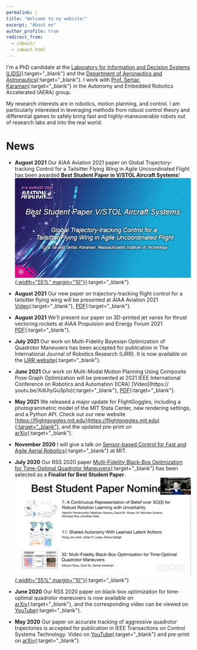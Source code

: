 ```yaml
---
permalink: /
title: "Welcome to my website!"
excerpt: "About me"
author_profile: true
redirect_from: 
  - /about/
  - /about.html
---
```


I'm a PhD candidate at the [Laboratory for Information and Decision Systems (LIDS)](https://lids.mit.edu){:target="_blank"} and the [Department of Aeronautics and Astronautics](https://aeroastro.mit.edu){:target="_blank"}. I work with [Prof. Sertac Karaman](http://karaman.mit.edu/){:target="_blank"} in the Autonomy and Embedded Robotics Accelerated (AERA) group.

My research interests are in robotics, motion planning, and control. I am particularly interested in leveraging methods from robust control theory and differential games to safely bring fast and highly-maneuverable robots out of research labs and into the real world.

News
======

* **August 2021** Our AIAA Aviation 2021 paper on Global Trajectory-tracking Control for a Tailsitter Flying Wing in Agile Uncoordinated Flight has been awarded **Best Student Paper in V/STOL Aircraft Systems**!
[![image](/images/vstol.jpeg){:width="55%" margin="10"}](/images/vstol.jpeg){:target="_blank"}

* **August 2021** Our new paper on trajectory-tracking flight control for a tailsitter flying wing will be presented at AIAA Aviation 2021 [Video](https://youtu.be/tGQO-6DPT1M){:target="_blank"}, [PDF](/files/TalKaraman_Aviation2021.pdf){:target="_blank"}.

* **August 2021** We'll present our paper on 3D-printed jet vanes for thrust vectoring rockets at AIAA Propulsion and Energy Forum 2021 [PDF](/files/BibersteinTalKaraman_PropEnergy2021.pdf){:target="_blank"}.

* **July 2021** Our work on Multi-Fidelity Bayesian Optimization of Quadrotor Maneuvers has been accepted for publication in The International Journal of Robotics Research (IJRR). It is now available on the [IJRR website](https://doi.org/10.1177%2F02783649211033317){:target="_blank"}.

* **June 2021** Our work on Multi-Modal Motion Planning Using Composite Pose Graph Optimization will be presented at 2021 IEEE International Conference on Robotics and Automation (ICRA) [Video](https://
youtu.be/XdUtyGu3p1o){:target="_blank"}, [PDF](https://arxiv.org/pdf/2107.02384.pdf){:target="_blank"}.

* **May 2021** We released a major update for FlightGoggles, including a photogrammetric model of the MIT Stata Center, new rendering settings, and a Python API. Check out our new website [https://flightgoggles.mit.edu](https://flightgoggles.mit.edu){:target="_blank"},  and the updated pre-print on [arXiv](https://arxiv.org/abs/1905.11377){:target="_blank"}.

* **November 2020** I will give a talk on [Sensor-based Control for Fast and Agile Aerial Robotics](https://lids.mit.edu/news-and-events/events/sensor-based-control-fast-and-agile-aerial-robotics){:target="_blank"} at MIT.

* **July 2020** Our RSS 2020 paper [Multi-Fidelity Black-Box Optimization for Time-Optimal Quadrotor Maneuvers](https://roboticsconference.org/program/papers/32/){:target="_blank"} has been selected as a **Finalist for Best Student Paper**.
[![image](/images/rss_beststudentpaper_nominees.jpeg){:width="55%" margin="10"}](/images/rss_beststudentpaper_nominees.jpeg){:target="_blank"}

* **June 2020** Our RSS 2020 paper on black-box optimization for time-optimal quadrotor maneuvers is now available on [arXiv](https://arxiv.org/abs/2006.02513){:target="_blank"}, and the corresponding video can be viewed on [YouTube](https://youtu.be/igwULi_H1Kg){:target="_blank"}.
 
* **May 2020** Our paper on accurate tracking of aggressive quadrotor trajectories is accepted for publication in IEEE Transactions on Control Systems Technology. Video on [YouTube](https://youtu.be/K15lNBAKDCs){:target="_blank"} and pre-print on [arXiv](https://arxiv.org/abs/1809.04048){:target="_blank"}.